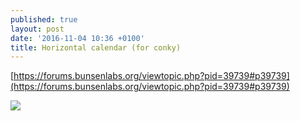```yaml
---
published: true
layout: post
date: '2016-11-04 10:36 +0100'
title: Horizontal calendar (for conky)
---
```

[https://forums.bunsenlabs.org/viewtopic.php?pid=39739#p39739](https://forums.bunsenlabs.org/viewtopic.php?pid=39739#p39739)

![](//cdn.scrot.moe/images/2016/11/03/calendar.md.png)
